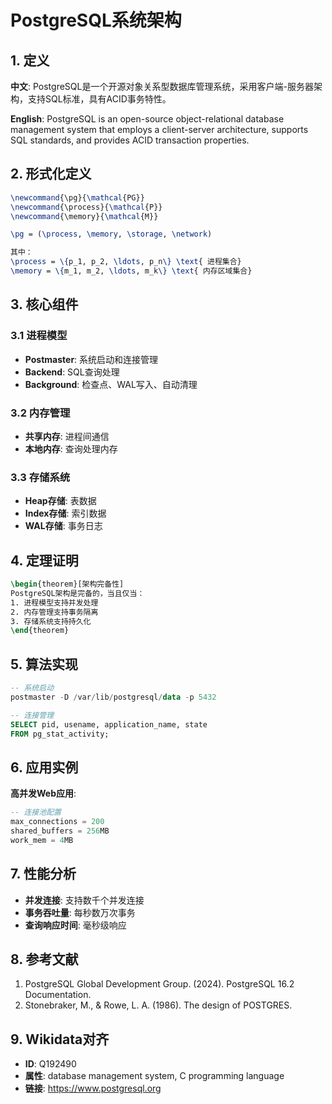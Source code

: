 # PostgreSQL系统架构

## 1. 定义

**中文**: PostgreSQL是一个开源对象关系型数据库管理系统，采用客户端-服务器架构，支持SQL标准，具有ACID事务特性。

**English**: PostgreSQL is an open-source object-relational database management system that employs a client-server architecture, supports SQL standards, and provides ACID transaction properties.

## 2. 形式化定义

```latex
\newcommand{\pg}{\mathcal{PG}}
\newcommand{\process}{\mathcal{P}}
\newcommand{\memory}{\mathcal{M}}

\pg = (\process, \memory, \storage, \network)

其中：
\process = \{p_1, p_2, \ldots, p_n\} \text{ 进程集合}
\memory = \{m_1, m_2, \ldots, m_k\} \text{ 内存区域集合}
```

## 3. 核心组件

### 3.1 进程模型

- **Postmaster**: 系统启动和连接管理
- **Backend**: SQL查询处理
- **Background**: 检查点、WAL写入、自动清理

### 3.2 内存管理

- **共享内存**: 进程间通信
- **本地内存**: 查询处理内存

### 3.3 存储系统

- **Heap存储**: 表数据
- **Index存储**: 索引数据
- **WAL存储**: 事务日志

## 4. 定理证明

```latex
\begin{theorem}[架构完备性]
PostgreSQL架构是完备的，当且仅当：
1. 进程模型支持并发处理
2. 内存管理支持事务隔离
3. 存储系统支持持久化
\end{theorem}
```

## 5. 算法实现

```sql
-- 系统启动
postmaster -D /var/lib/postgresql/data -p 5432

-- 连接管理
SELECT pid, usename, application_name, state 
FROM pg_stat_activity;
```

## 6. 应用实例

**高并发Web应用**:

```sql
-- 连接池配置
max_connections = 200
shared_buffers = 256MB
work_mem = 4MB
```

## 7. 性能分析

- **并发连接**: 支持数千个并发连接
- **事务吞吐量**: 每秒数万次事务
- **查询响应时间**: 毫秒级响应

## 8. 参考文献

1. PostgreSQL Global Development Group. (2024). PostgreSQL 16.2 Documentation.
2. Stonebraker, M., & Rowe, L. A. (1986). The design of POSTGRES.

## 9. Wikidata对齐

- **ID**: Q192490
- **属性**: database management system, C programming language
- **链接**: <https://www.postgresql.org>

